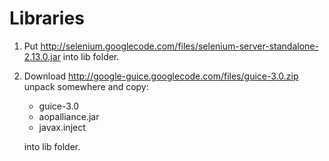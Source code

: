 Libraries
=========

1. Put http://selenium.googlecode.com/files/selenium-server-standalone-2.13.0.jar
into lib folder.
2. Download http://google-guice.googlecode.com/files/guice-3.0.zip unpack somewhere and copy:

    *   guice-3.0
    *   aopalliance.jar
    *   javax.inject

    into lib folder.
